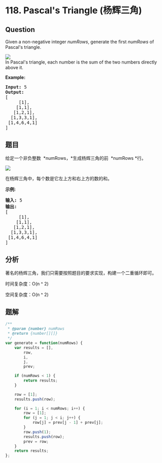 # 118. Pascal&#39;s Triangle (杨辉三角)

## Question

Given a non-negative integer *numRows*, generate the first _numRows_ of Pascal's triangle.

![](https://upload.wikimedia.org/wikipedia/commons/0/0d/PascalTriangleAnimated2.gif)  
In Pascal's triangle, each number is the sum of the two numbers directly above it.

**Example:**

<pre><strong>Input:</strong> 5
<strong>Output:</strong>
[
     [1],
    [1,1],
   [1,2,1],
  [1,3,3,1],
 [1,4,6,4,1]
]
</pre>

## 题目

给定一个非负整数  *numRows，*生成杨辉三角的前  *numRows *行。

![](https://upload.wikimedia.org/wikipedia/commons/0/0d/PascalTriangleAnimated2.gif)

在杨辉三角中，每个数是它左上方和右上方的数的和。

**示例:**

<pre><strong>输入:</strong> 5
<strong>输出:</strong>
[
     [1],
    [1,1],
   [1,2,1],
  [1,3,3,1],
 [1,4,6,4,1]
]</pre>

## 分析

著名的杨辉三角，我们只需要按照题目的要求实现，构建一个二重循环即可。

时间复杂度：O(n ^ 2)

空间复杂度：O(n ^ 2)

## 题解

```javascript
/**
 * @param {number} numRows
 * @return {number[][]}
 */
var generate = function(numRows) {
    var results = [],
        row,
        i,
        j,
        prev;

    if (numRows < 1) {
        return results;
    }

    row = [1];
    results.push(row);

    for (i = 1; i < numRows; i++) {
        row = [1];
        for (j = 1; j < i; j++) {
            row[j] = prev[j - 1] + prev[j];
        }
        row.push(1);
        results.push(row);
        prev = row;
    }
    return results;
};
```
